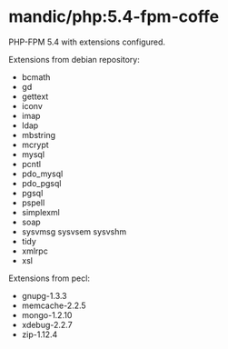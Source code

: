 # mandic/php:5.4-fpm-coffe

PHP-FPM 5.4 with extensions configured.

Extensions from debian repository:

- bcmath
- gd
- gettext
- iconv
- imap
- ldap
- mbstring
- mcrypt
- mysql
- pcntl
- pdo_mysql
- pdo_pgsql
- pgsql
- pspell
- simplexml
- soap
- sysvmsg sysvsem sysvshm 
- tidy
- xmlrpc
- xsl


Extensions from pecl:

- gnupg-1.3.3
- memcache-2.2.5
- mongo-1.2.10
- xdebug-2.2.7
- zip-1.12.4
